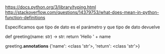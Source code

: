 https://docs.python.org/3/library/typing.html
http://stackoverflow.com/questions/14379753/what-does-mean-in-python-function-definitions

Especificamos que tipo de dato es el parámetro y que tipo de dato devuelve

def greeting(name: str) -> str:
    return 'Hello ' + name

greeting.__annotations__
{'name': <class 'str'>, 'return': <class 'str'>}

